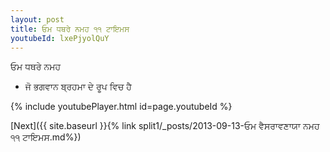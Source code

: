 ```yaml
---
layout: post
title: ਓਮ ਧਥਰੇ ਨਮਹ ੧੧ ਟਾਇਮਸ
youtubeId: lxePjyolQuY
---
```

 
 
 ਓਮ ਧਥਰੇ ਨਮਹ  
 
 -  ਜੋ ਭਗਵਾਨ ਬ੍ਰਹਮਾ ਦੇ ਰੂਪ ਵਿਚ ਹੈ 
 
  
 
  
 
 
 
 
 
 


{% include youtubePlayer.html id=page.youtubeId %}
 
[Next]({{ site.baseurl }}{% link  split1/_posts/2013-09-13-ਓਮ ਵੈਸਰਾਵਣਾਯਾ ਨਮਹ ੧੧ ਟਾਇਮਸ.md%})
 
